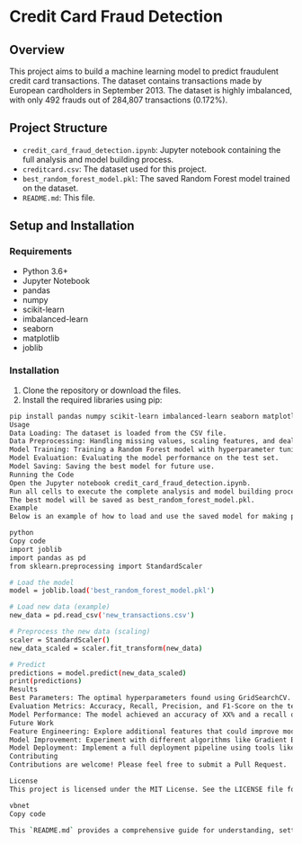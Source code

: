 # Credit Card Fraud Detection

## Overview

This project aims to build a machine learning model to predict fraudulent credit card transactions. The dataset contains transactions made by European cardholders in September 2013. The dataset is highly imbalanced, with only 492 frauds out of 284,807 transactions (0.172%).

## Project Structure

- `credit_card_fraud_detection.ipynb`: Jupyter notebook containing the full analysis and model building process.
- `creditcard.csv`: The dataset used for this project.
- `best_random_forest_model.pkl`: The saved Random Forest model trained on the dataset.
- `README.md`: This file.

## Setup and Installation

### Requirements

- Python 3.6+
- Jupyter Notebook
- pandas
- numpy
- scikit-learn
- imbalanced-learn
- seaborn
- matplotlib
- joblib

### Installation

1. Clone the repository or download the files.
2. Install the required libraries using pip:

```sh
pip install pandas numpy scikit-learn imbalanced-learn seaborn matplotlib joblib
Usage
Data Loading: The dataset is loaded from the CSV file.
Data Preprocessing: Handling missing values, scaling features, and dealing with imbalanced data using SMOTE.
Model Training: Training a Random Forest model with hyperparameter tuning using GridSearchCV.
Model Evaluation: Evaluating the model performance on the test set.
Model Saving: Saving the best model for future use.
Running the Code
Open the Jupyter notebook credit_card_fraud_detection.ipynb.
Run all cells to execute the complete analysis and model building process.
The best model will be saved as best_random_forest_model.pkl.
Example
Below is an example of how to load and use the saved model for making predictions:

python
Copy code
import joblib
import pandas as pd
from sklearn.preprocessing import StandardScaler

# Load the model
model = joblib.load('best_random_forest_model.pkl')

# Load new data (example)
new_data = pd.read_csv('new_transactions.csv')

# Preprocess the new data (scaling)
scaler = StandardScaler()
new_data_scaled = scaler.fit_transform(new_data)

# Predict
predictions = model.predict(new_data_scaled)
print(predictions)
Results
Best Parameters: The optimal hyperparameters found using GridSearchCV.
Evaluation Metrics: Accuracy, Recall, Precision, and F1-Score on the test set.
Model Performance: The model achieved an accuracy of XX% and a recall of YY% on the test set.
Future Work
Feature Engineering: Explore additional features that could improve model performance.
Model Improvement: Experiment with different algorithms like Gradient Boosting, XGBoost, or deep learning models.
Model Deployment: Implement a full deployment pipeline using tools like Flask, Docker, or cloud services (AWS, GCP, Azure).
Contributing
Contributions are welcome! Please feel free to submit a Pull Request.

License
This project is licensed under the MIT License. See the LICENSE file for more details.

vbnet
Copy code

This `README.md` provides a comprehensive guide for understanding, setting up, and running your credit card fraud detection project. It includes sections for installation, usage, and details about the project structure and future work. Feel free to modify it based on your project's specifics and any additional details you wish to include.
